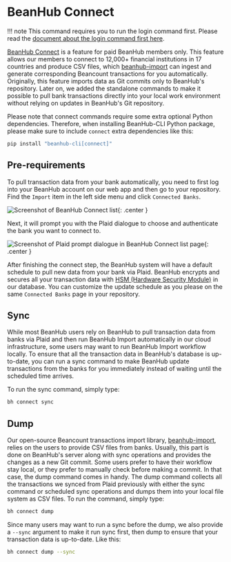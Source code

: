 # BeanHub Connect

!!! note
    This command requires you to run the login command first.
    Please read the [document about the login command first here](./login.md).

[BeanHub Connect](https://beanhub.io/blog/2024/06/24/introduction-of-beanhub-connect/) is a feature for paid BeanHub members only.
This feature allows our members to connect to 12,000+ financial institutions in 17 countries and produce CSV files, which [beanhub-import](https://github.com/LaunchPlatform/beanhub-import) can ingest and generate corresponding Beancount transactions for you automatically.
Originally, this feature imports data as Git commits only to BeanHub's repository.
Later on, we added the standalone commands to make it possible to pull bank transactions directly into your local work environment without relying on updates in BeanHub's Git repository.

Please note that connect commands require some extra optional Python dependencies.
Therefore, when installing BeanHub-CLI Python package, please make sure to include `connect` extra dependencies like this:

```bash
pip install "beanhub-cli[connect]"
```

## Pre-requirements

To pull transaction data from your bank automatically, you need to first log into your BeanHub account on our web app and then go to your repository.
Find the `Import` item in the left side menu and click `Connected Banks`.

![Screenshot of BeanHub Connect list](/img/beanhub-connect-list.png){: .center }

Next, it will prompt you with the Plaid dialogue to choose and authenticate the bank you want to connect to.

![Screenshot of Plaid prompt dialogue in BeanHub Connect list page](/img/beanhub-connect-pop-up.png){: .center }

After finishing the connect step, the BeanHub system will have a default schedule to pull new data from your bank via Plaid.
BeanHub encrypts and secures all your transaction data with [HSM (Hardware Security Module)](https://en.wikipedia.org/wiki/Hardware_security_module) in our database.
You can customize the update schedule as you please on the same `Connected Banks` page in your repository.

## Sync

While most BeanHub users rely on BeanHub to pull transaction data from banks via Plaid and then run BeanHub Import automatically in our cloud infrastructure, some users may want to run BeanHub Import workflow locally.
To ensure that all the transaction data in BeanHub's database is up-to-date, you can run a sync command to make BeanHub update transactions from the banks for you immediately instead of waiting until the scheduled time arrives.

To run the sync command, simply type:

```bash
bh connect sync
```

## Dump

Our open-source Beancount transactions import library, [beanhub-import](https://github.com/LaunchPlatform/beanhub-import), relies on the users to provide CSV files from banks.
Usually, this part is done on BeanHub's server along with sync operations and provides the changes as a new Git commit.
Some users prefer to have their workflow stay local, or they prefer to manually check before making a commit.
In that case, the dump command comes in handy.
The dump command collects all the transactions we synced from Plaid previously with either the sync command or scheduled sync operations and dumps them into your local file system as CSV files.
To run the command, simply type:

```bash
bh connect dump
```

Since many users may want to run a sync before the dump, we also provide a `--sync` argument to make it run sync first, then dump to ensure that your transaction data is up-to-date.
Like this:

```bash
bh connect dump --sync
```
